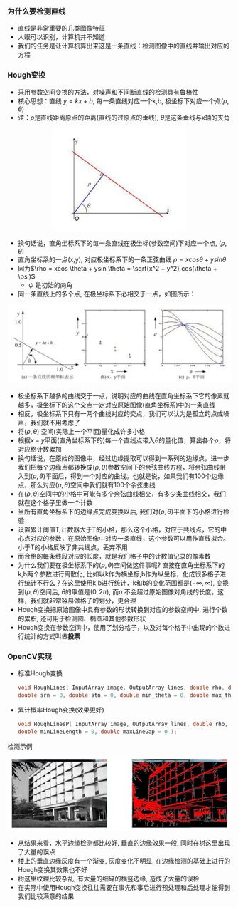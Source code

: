 ### 为什么要检测直线

- 直线是非常重要的几类图像特征
- 人眼可以识别，计算机并不知道
- 我们的任务是让计算机算出来这是一条直线：检测图像中的直线并输出对应的方程

###  Hough变换

- 采用参数空间变换的方法，对噪声和不间断直线的检测具有鲁棒性
- 核心思想：直线 $y = kx + b$, 每一条直线对应一个k,b, 极坐标下对应一个点$(\rho, \theta)$
- 注：$\rho$是直线距离原点的距离(直线的过原点的垂线), $\theta$是这条垂线与x轴的夹角

<div align="center">
    <img width="300" src="./screenshot/2.44.jpg">
</div>

- 换句话说，直角坐标系下的每一条直线在极坐标(参数空间)下对应一个点, $(\rho, \theta)$
- 直角坐标系的一点(x,y), 对应极坐标系下的一条正弦曲线 $\rho = xcos \theta + ysin \theta$
- 因为$\rho = xcos \theta + ysin \theta = \sqrt{x^2 + y^2} cos(\theta + \psi)$
    * $\psi$ 是初始的向角
- 同一条直线上的多个点, 在极坐标系下必相交于一点，如图所示：

<div align="center">
    <img width="600" src="./screenshot/2.45.jpg">
</div>

- 极坐标系下越多的曲线交于一点，说明对应的曲线在直角坐标系下它的像素就越多，极坐标下的这个交点一定对应原始图像(直角坐标系)中的一条直线
- 相反，极坐标系下只有一两个曲线对应的交点，我们可以认为是孤立的点或噪声，我们就不用考虑了
- 将$(\rho, \theta)$ 空间(实际上一个平面)量化成许多小格
- 根据$x-y$平面(直角坐标系下的)每一个直线点带入$\theta$的量化值，算出各个$\rho$，将对应格计数累加
- 换句话说，在原始的图像中，经过边缘提取可以得到一系列的边缘点，进一步我们把每个边缘点都转换成$(\rho, \theta)$参数空间下的余弦曲线方程，将余弦曲线带入到$(\rho, \theta)$平面后，得到一个对应的曲线。也就是说，如果我们有100个边缘点，那么对应$(\rho, \theta)$空间中我们就有100个余弦曲线
- 在$(\rho, \theta)$空间中的小格中可能有多个余弦曲线相交，有多少条曲线相交，我们就在这个格子里做一个计数
- 当所有直角坐标系下的边缘点完成变换以后, 我们对$(\rho, \theta)$平面下的小格进行检验
- 设置累计阈值T,计数器大于T的小格，那么这个小格，对应于共线点，它的中心点对应的参数，在原始图像中对应一条直线，这个参数可以用作直线拟合。小于T的小格反映了非共线点，丢弃不用
- 而合格的每条线段对应的长度，就是我们格子中的计数值记录的像素数
- 为什么我们要在极坐标系下的$(\rho, \theta)$空间做这件事呢? 直接在直角坐标系下的k,b两个参数进行离散化, 比如以k作为横坐标,b作为纵坐标，化成很多格子进行统计不行么？在这里使用k,b进行统计，k和b的变化范围都是$(-∞, ∞)$, 变换到$(\rho, \theta)$空间后, $\theta$的取值是$(0,2π)$, 而$\rho$ 不会超过原始图像对角线的长度。这样，我们就非常容易做格子的划分，更合理
- Hough变换把原始图像中具有参数的形状转换到对应的参数空间中, 进行个数的累积, 还可用于检测圆、椭圆和其他参数形状
- Hough变换在参数空间中，使用了划分格子，以及对每个格子中出现的个数进行统计的方式叫做**投票**

### OpenCV实现

- 标准Hough变换
    ```cpp
    void HoughLines( InputArray image, OutputArray lines, double rho, double theta, int threshold,
    double srn = 0, double stn = 0, double min_theta = 0, double max_theta = CV_PI );
    ```

- 累计概率Hough变换(效果更好)
    ```cpp
    void HoughLinesP( InputArray image, OutputArray lines, double rho, double theta, int threshold,
    double minLineLength = 0, double maxLineGap = 0 );
    ```

检测示例

<div align="center">
    <img width="900" src="./screenshot/2.46.jpg">
</div>

- 从结果来看，水平边缘检测都比较好, 垂直的边缘效果一般, 同时在树这里出现了大量的误点
- 楼上的垂直边缘灰度有一个渐变, 灰度变化不明显, 在边缘检测的基础上进行的Hough变换其效果也不好
- 树这里纹理比较杂乱, 有大量的细碎的横竖边缘, 造成了大量的误检
- 在实际中使用Hough变换往往需要在事先和事后进行预处理和后处理才能得到我们比较满意的结果